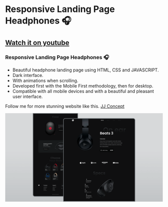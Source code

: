 # Responsive Landing Page Headphones 🎧

## [Watch it on youtube](https://youtu.be/wXnlHIvKnTM)

### Responsive Landing Page Headphones 🎧

- Beautiful headphone landing page using HTML, CSS and JAVASCRIPT.
- Dark interface.
- With animations when scrolling.
- Developed first with the Mobile First methodology, then for desktop.
- Compatible with all mobile devices and with a beautiful and pleasant user interface.

Follow me for more stunning website like this. [JJ Concept](https://www.instagram.com/jj_concept1/)

![](/preview.png)

